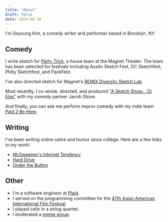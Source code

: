 ```yaml
---
title: "About"
draft: false
date: 2024-08-10
---
```


I'm Seyoung Kim, a comedy writer and performer based in Brooklyn, NY.

## Comedy
I write sketch for [Party Trick](https://magnettheater.com/ensembles/party-trick), a house team at the Magnet Theater. The team has been selected for festivals including Austin Sketch Fest, DC Sketchfest, Philly Sketchfest, and PackFest.

I've also directed sketch for Magnet's [REMIX Diversity Sketch Lab](https://magnettheater.com/2023/08/26/remix-the-diversity-sketch-lab-2023/).

Most recently, I co-wrote, directed, and produced ["A Sketch Show... Or Else"](https://www.brooklyncc.com/show-schedule/sketchshoworelse-8-1) with my comedy partner Jacob Stone.

And finally, you can see me perform improv comedy with my indie team [Paid 2 Be Here](https://www.instagram.com/paid2behere).

## Writing
I've been writing online satire and humor since college. Here are a few links to my work!

* [McSweeney's Internet Tendency](https://www.mcsweeneys.net/authors/seyoung-kim)
* [Hard Drive](https://hard-drive.net/author/seyoung-kim)
* [Under the Button](https://www.underthebutton.com/staff/seyoung-kim)

## Other
* I'm a software engineer at [Plaid](https://plaid.com).
* I served on the programming committee for the [47th Asian American International Film Festival](https://www.aaiff.org/).
* I played cello in a string quartet.
* I moderated a [meme group](https://www.facebook.com/groups/966590693376781).
